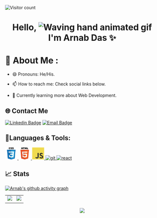 ![Visitor count](https://shields-io-visitor-counter.herokuapp.com/badge?page=ArnabDas2001.ArnabDas2001)

<h1 align="center"> Hello, <img src="https://raw.githubusercontent.com/nixin72/nixin72/master/wave.gif"
         alt="Waving hand animated gif"
         height="45"
         width="45" /> I'm Arnab Das ✨</h1>


# 💫 About Me :

- 😄 Pronouns: He/His.

- 📫 How to reach me: Check social links below.

- 🌱 Currently learning more about Web Development.



## 🌐 Contact Me

[![Linkedin Badge](https://img.shields.io/badge/LinkedIn-0077B5?style=for-the-badge&logo=Linkedin&logoColor=white&link=https://www.linkedin.com/in/arnab-das-363247251/)](https://www.linkedin.com/in/arnab-das-363247251/)
[![Email Badge](https://img.shields.io/badge/Gmail-D14836?style=for-the-badge&logo=gmail&logoColor=white&link=mailto:dasarnab389@gmail.com)](mailto:dasarnab389@gmail.com)


## 🔎Languages & Tools:
<p>
<a href="https://www.w3schools.com/css/" target="_blank"> <img src="https://raw.githubusercontent.com/devicons/devicon/master/icons/css3/css3-original-wordmark.svg" alt="css3" width="40" height="40"/> </a>
<a href="https://www.w3.org/html/" target="_blank"> <img src="https://raw.githubusercontent.com/devicons/devicon/master/icons/html5/html5-original-wordmark.svg" alt="html5" width="40" height="40"/> </a>
<a href="https://developer.mozilla.org/en-US/docs/Web/JavaScript" target="_blank"> <img src="https://raw.githubusercontent.com/devicons/devicon/master/icons/javascript/javascript-original.svg" alt="javascript" width="40" height="40"/>
<a href="https://git-scm.com/" target="_blank"><img src="https://cdn.jsdelivr.net/gh/devicons/devicon/icons/git/git-original.svg" alt="git" width="40" height="40"/> </a>
<a href="https://reactjs.org/" target="_blank"><img src="https://cdn.jsdelivr.net/gh/devicons/devicon/icons/react/react-original.svg" alt="react" width="40" height="40"/> </a>
</p>
 
 
 ## 📈 Stats
[![Arnab's github activity graph](https://activity-graph.herokuapp.com/graph?username=ArnabDas2001&theme=blue)](https://github.com/ArnabDas2001/github-readme-activity-graph)
<table>
<tr>
<td>
<img src="https://github-readme-stats.vercel.app/apiusername=ArnabDas2001&include_all_commits=true&count_private=true&show_icons=true&line_height=20&theme=tokyonight"/>
<td><img src="https://github-readme-stats.vercel.app/api/top-langs?username=ArnabDas2001&show_icons=true&locale=en&layout=compact&theme=tokyonight" />
</td>
</tr>
</table>
<p align="center">
<img align="center" src="http://github-readme-streak-stats.herokuapp.com?user=ArnabDas2001&theme=tokyonight"/>
</p>
